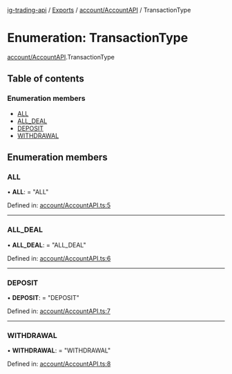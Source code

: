 [ig-trading-api](../README.md) / [Exports](../modules.md) / [account/AccountAPI](../modules/account_accountapi.md) / TransactionType

# Enumeration: TransactionType

[account/AccountAPI](../modules/account_accountapi.md).TransactionType

## Table of contents

### Enumeration members

- [ALL](account_accountapi.transactiontype.md#all)
- [ALL_DEAL](account_accountapi.transactiontype.md#all_deal)
- [DEPOSIT](account_accountapi.transactiontype.md#deposit)
- [WITHDRAWAL](account_accountapi.transactiontype.md#withdrawal)

## Enumeration members

### ALL

• **ALL**: = "ALL"

Defined in: [account/AccountAPI.ts:5](https://github.com/bennycode/ig-trading-api/blob/aeb83dc/src/account/AccountAPI.ts#L5)

---

### ALL_DEAL

• **ALL_DEAL**: = "ALL_DEAL"

Defined in: [account/AccountAPI.ts:6](https://github.com/bennycode/ig-trading-api/blob/aeb83dc/src/account/AccountAPI.ts#L6)

---

### DEPOSIT

• **DEPOSIT**: = "DEPOSIT"

Defined in: [account/AccountAPI.ts:7](https://github.com/bennycode/ig-trading-api/blob/aeb83dc/src/account/AccountAPI.ts#L7)

---

### WITHDRAWAL

• **WITHDRAWAL**: = "WITHDRAWAL"

Defined in: [account/AccountAPI.ts:8](https://github.com/bennycode/ig-trading-api/blob/aeb83dc/src/account/AccountAPI.ts#L8)
